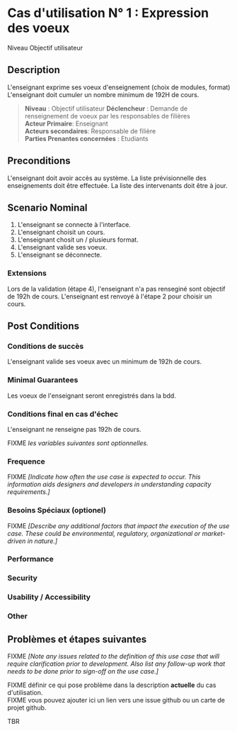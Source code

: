 # Cas d'utilisation N° 1 :  Expression des voeux

Niveau Objectif utilisateur

##	Description

L'enseignant exprime ses voeux d'enseignement (choix de modules, format) 
L'enseignant doit cumuler un nombre minimum de 192H de cours. 

> **Niveau** : Objectif utilisateur 
> **Déclencheur** : Demande de renseignement de voeux par les responsables de filières  
> **Acteur Primaire**: Enseignant   
> **Acteurs secondaires**: Responsable de filière   
> **Parties Prenantes concernées** : Etudiants  
 
 
## Preconditions

L'enseignant doit avoir accès au système. 
La liste prévisionnelle des enseignements doit être effectuée. 
La liste des intervenants doit être à jour. 

## Scenario Nominal

1.	L'enseignant se connecte à l'interface.  
2.	L'enseignant choisit un cours.
3.	L'enseignant chosit un / plusieurs format.
4. L'enseignant valide ses voeux. 
5. L'enseignant se déconnecte.  

###	Extensions
Lors de la validation (étape 4), l'enseignant n'a pas renseginé sont objectif de 192h de cours. 
L'enseignant est renvoyé à l'étape 2 pour choisir un cours.


## Post Conditions
### Conditions de succès 
L'enseignant valide ses voeux avec un minimum de 192h de cours. 

### Minimal Guarantees
Les voeux de l'enseignant seront enregistrés dans la bdd. 

### Conditions final en cas d'échec
L'enseignant ne renseigne pas 192h de cours. 

FIXME _les variables suivantes sont optionnelles._

### Frequence
FIXME _[Indicate how often the use case is expected to occur. This information aids designers and developers in understanding capacity requirements.]_   
### Besoins Spéciaux (optionel)  
FIXME _[Describe any additional factors that impact the execution of the use case. These could be environmental, regulatory, organizational or market-driven in nature.]_  
### Performance  
###	Security  
###	Usability / Accessibility  
###	Other  

##	Problèmes et étapes suivantes  
FIXME _[Note any issues related to the definition of this use case that will require clarification prior to development. Also list any follow-up work that needs to be done prior to sign-off on the use case.]_  

FIXME définir ce qui pose problème dans la description **actuelle** du cas d'utilisation.  
FIXME vous pouvez ajouter ici un lien vers une issue github ou un carte de projet github.

TBR
